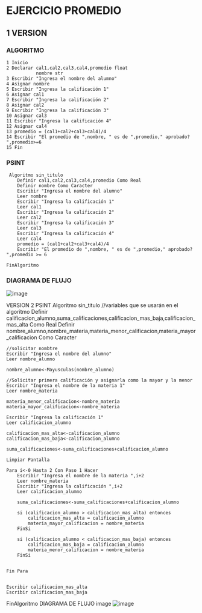 # EJERCICIO PROMEDIO
## 1 VERSION
### ALGORITMO

    1 Inicio
    2 Declarar cal1,cal2,cal3,cal4,promedio float
               nombre str
    3 Escribir "Ingresa el nombre del alumno"
    4 Asignar nombre
    5 Escribir "Ingresa la calificación 1"
    6 Asignar cal1
    7 Escribir "Ingresa la calificación 2"
    8 Asignar cal2
    9 Escribir "Ingresa la calificación 3"
    10 Asignar cal3
    11 Escribir "Ingresa la calificación 4"
    12 Asignar cal4
    13 promedio = (cal1+cal2+cal3+cal4)/4
    14 Escribir "El promedio de ",nombre, " es de ",promedio," aprobado? ",promedio>=6
    15 Fin

### PSINT

     Algoritmo sin_titulo
    	Definir cal1,cal2,cal3,cal4,promedio Como Real
    	Definir nombre Como Caracter
    	Escribir "Ingresa el nombre del alumno"
    	Leer nombre
    	Escribir "Ingresa la calificación 1"
    	Leer cal1
    	Escribir "Ingresa la calificación 2"
    	Leer cal2
    	Escribir "Ingresa la calificación 3"
    	Leer cal3
    	Escribir "Ingresa la calificación 4"
    	Leer cal4
    	promedio = (cal1+cal2+cal3+cal4)/4
    	Escribir "El promedio de ",nombre, " es de ",promedio," aprobado? ",promedio >= 6
    	
    FinAlgoritmo

### DIAGRAMA DE FLUJO

![image](https://github.com/escuelaDeCodigoMargaritaMaza/Pensamiento_computacional/assets/91554777/8edad51c-5461-4d4c-bfdf-d2523f818269)



VERSION 2
PSINT
Algoritmo sin_titulo
	//variables que se usarán en el algoritmo
	Definir calificacion_alumno,suma_calificaciones,calificacion_mas_baja,calificacion_mas_alta Como Real
	Definir nombre_alumno,nombre_materia,materia_menor_calificacion,materia_mayor_calificacion Como Caracter
	
	//solicitar nombtre
	Escribir "Ingresa el nombre del alumno"
	Leer nombre_alumno
	
	nombre_alumno<-Mayusculas(nombre_alumno)
	
	//Solicitar primera calificación y asignarla como la mayor y la menor
	Escribir "Ingresa el nombre de la materia 1"
	Leer nombre_materia
	
	materia_menor_calificacion<-nombre_materia
	materia_mayor_calificacion<-nombre_materia
	
	Escribir "Ingresa la calificación 1"
	Leer calificacion_alumno
	
	calificacion_mas_alta<-calificacion_alumno
	calificacion_mas_baja<-calificacion_alumno
	
	suma_calificaciones<-suma_calificaciones+calificacion_alumno
	
	Limpiar Pantalla
	
	Para i<-0 Hasta 2 Con Paso 1 Hacer
		Escribir "Ingresa el nombre de la materia ",i+2
		Leer nombre_materia
		Escribir "Ingresa la calificación ",i+2
		Leer calificacion_alumno
		
		suma_calificaciones<-suma_calificaciones+calificacion_alumno
		
		si (calificacion_alumno > calificacion_mas_alta) entonces
			calificacion_mas_alta = calificacion_alumno
			materia_mayor_calificacion = nombre_materia
		FinSi
		
		si (calificacion_alumno < calificacion_mas_baja) entonces
			calificacion_mas_baja = calificacion_alumno
			materia_menor_calificacion = nombre_materia
		FinSi
		
		
	Fin Para
	
	
	Escribir calificacion_mas_alta
	Escribir calificacion_mas_baja
	
	
	
FinAlgoritmo
DIAGRAMA DE FLUJO
image
![image](https://github.com/felis2/Pensamiento_computacional/assets/143749655/f44bbf65-a99c-4f32-aa1c-7dbde1465d83)

